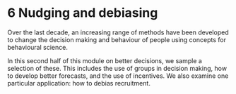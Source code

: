 # 6 Nudging and debiasing

Over the last decade, an increasing range of methods have been developed to change the decision making and behaviour of people using concepts for behavioural science. 

In this second half of this module on better decisions, we sample a selection of these. This includes the use of groups in decision making, how to develop better forecasts, and the use of incentives. We also examine one particular application: how to debias recruitment.